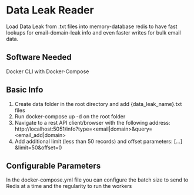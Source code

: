 # Data Leak Reader

Load Data Leak from .txt files into memory-database redis to have fast lookups for email-domain-leak info and even faster writes for bulk email data.

## Software Needed

Docker CLI with Docker-Compose

## Basic Info

1. Create data folder in the root directory and add {data_leak_name}.txt files
2. Run docker-compose up -d on the root folder
3. Navigate to a rest API client/browser with the following address: http://localhost:5051/info?type=<email|domain>&query=<email_add|domain>
4. Add additional limit (less than 50 records) and offset parameters: [...] &limit=50&offset=0 

## Configurable Parameters

In the docker-compose.yml file you can configure the batch size to send to Redis at a time and the regularity to run the workers